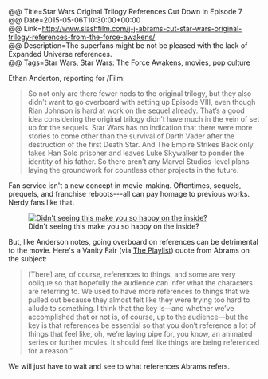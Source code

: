 @@ Title=Star Wars Original Trilogy References Cut Down in Episode 7  
@@ Date=2015-05-06T10:30:00+00:00  
@@ Link=http://www.slashfilm.com/j-j-abrams-cut-star-wars-original-trilogy-references-from-the-force-awakens/  
@@ Description=The superfans might be not be pleased with the lack of Expanded Universe references.  
@@ Tags=Star Wars, Star Wars: The Force Awakens, movies, pop culture  

Ethan Anderton, reporting for /Film:
>So not only are there fewer nods to the original trilogy, but they also didn’t want to go overboard with setting up Episode VIII, even though Rian Johnson is hard at work on the sequel already. That’s a good idea considering the original trilogy didn’t have much in the vein of set up for the sequels. Star Wars has no indication that there were more stories to come other than the survival of Darth Vader after the destruction of the first Death Star. And The Empire Strikes Back only takes Han Solo prisoner and leaves Luke Skywalker to ponder the identity of his father. So there aren’t any Marvel Studios-level plans laying the groundwork for countless other projects in the future.

Fan service isn't a new concept in movie-making. Oftentimes, sequels, prequels, and franchise reboots---all can pay homage to previous works. Nerdy fans like that. 

<figure>
	<a class="nohover" href="http://www.nerdist.com/wp-content/uploads/2012/12/trek-hands-touching1.jpg" />
		<img src="http://www.nerdist.com/wp-content/uploads/2012/12/trek-hands-touching1.jpg" alt="Didn't seeing this make you so happy on the inside?" />
	</a>
	<figcaption>Didn't seeing this make you so happy on the inside?</figcaption>
</figure>

But, like Anderson notes, going overboard on references can be detrimental to the movie. Here's a Vanity Fair (via [The Playlist][indiewire]) quote from Abrams on the subject:
>[There] are, of course, references to things, and some are very oblique so that hopefully the audience can infer what the characters are referring to. We used to have more references to things that we pulled out because they almost felt like they were trying too hard to allude to something. I think that the key is—and whether we’ve accomplished that or not is, of course, up to the audience—but the key is that references be essential so that you don’t reference a lot of things that feel like, oh, we’re laying pipe for, you know, an animated series or further movies. It should feel like things are being referenced for a reason.”

We will just have to wait and see to what references Abrams refers.

[indiewire]: http://blogs.indiewire.com/theplaylist/jj-abrams-says-he-had-to-pull-back-on-references-to-the-earlier-films-in-star-wars-the-force-awakens-20150505